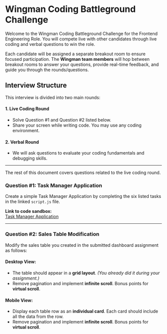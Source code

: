 # Wingman Coding Battleground Challenge

Welcome to the Wingman Coding Battleground Challenge for the Frontend Engineering Role. You will compete live with other candidates through live coding and verbal questions to win the role. 

Each candidate will be assigned a separate breakout room to ensure focused participation. The **Wingman team members** will hop between breakout rooms to answer your questions, provide real-time feedback, and guide you through the rounds/questions.

## Interview Structure

This interview is divided into two main rounds:

#### 1. Live Coding Round
- Solve Question #1 and Question #2 listed below.
- Share your screen while writing code. You may use any coding environment.

#### 2. Verbal Round
- We will ask questions to evaluate your coding fundamentals and debugging skills.

---

The rest of this document covers questions related to the live coding round.


### **Question #1: Task Manager Application**
Create a simple Task Manager Application by completing the six listed tasks in the linked `script.js` file. 

**Link to code sandbox:**  
[Task Manager Application](https://codesandbox.io/p/sandbox/task-manager-forked-s3fdqk?workspaceId=ws_ViJ1rbg6MKaud3LqCYmeHZ)

---

### **Question #2: Sales Table Modification**

Modify the sales table you created in the submitted dashboard assignment as follows:

#### Desktop View:
- The table should appear in a **grid layout**.  *(You already did it during your assignment.)*
- Remove pagination and implement **infinite scroll**. Bonus points for **virtual scroll**.

#### Mobile View:
- Display each table row as an **individual card**. Each card should include all the data from the row.
- Remove pagination and implement **infinite scroll**. Bonus points for **virtual scroll**.

